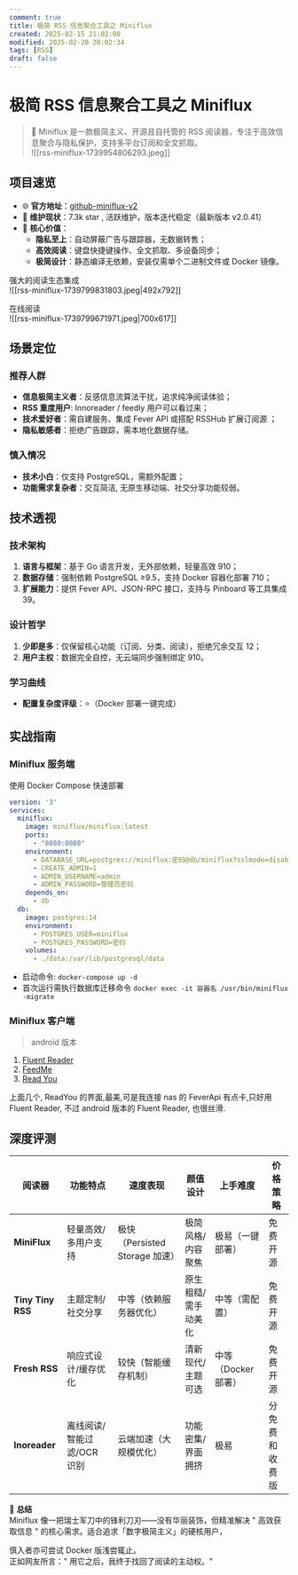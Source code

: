 ```yaml
---
comment: true
title: 极简 RSS 信息聚合工具之 Miniflux
created: 2025-02-15 21:02:00
modified: 2025-02-20 20:02:34
tags: [RSS]
draft: false
---
```


# 极简 RSS 信息聚合工具之 Miniflux
>  🔖 Miniflux 是一款极简主义、开源且自托管的 RSS 阅读器，专注于高效信息聚合与隐私保护，支持多平台订阅和全文抓取。  
![[rss-miniflux-1739954806293.jpeg]]
## 项目速览
* 🌐 **官方地址**：[github-miniflux-v2](https://github.com/miniflux/v2) 
* 👨 **维护现状**：7.3k star , 活跃维护，版本迭代稳定（最新版本 v2.0.41）
* 📌 **核心价值**：
    * **隐私至上**：自动屏蔽广告与跟踪器，无数据转售；
    * **高效阅读**：键盘快捷键操作、全文抓取、多设备同步；
    * **极简设计**：静态编译无依赖，安装仅需单个二进制文件或 Docker 镜像。  

强大的阅读生态集成  
![[rss-miniflux-1739799831803.jpeg|492x792]]

在线阅读  
![[rss-miniflux-1739799671971.jpeg|700x617]]

## 场景定位
### 推荐人群
* **信息极简主义者**：反感信息流算法干扰，追求纯净阅读体验；
* **RSS 重度用户**: Innoreader / feedly 用户可以看过来；
* **技术爱好者**：需自建服务、集成 Fever API 或搭配 RSSHub 扩展订阅源 ；
* **隐私敏感者**：拒绝广告跟踪，需本地化数据存储。
### 慎入情况
* **技术小白**：仅支持 PostgreSQL，需额外配置；
* **功能需求复杂者**：交互简洁, 无原生移动端、社交分享功能较弱。
## 技术透视
### 技术架构
1. **语言与框架**：基于 Go 语言开发，无外部依赖，轻量高效 910；
2. **数据存储**：强制依赖 PostgreSQL ≥9.5，支持 Docker 容器化部署 710；
3. **扩展能力**：提供 Fever API、JSON-RPC 接口，支持与 Pinboard 等工具集成 39。
### 设计哲学
1. **少即是多**：仅保留核心功能（订阅、分类、阅读），拒绝冗余交互 12；
2. **用户主权**：数据完全自控，无云端同步强制绑定 910。

### 学习曲线
* **配置复杂度评级**：⭐️（Docker 部署一键完成）
## 实战指南
### Miniflux 服务端
使用 Docker Compose 快速部署
```yaml
version: '3'
services:
  miniflux:
    image: miniflux/miniflux:latest
    ports:
      - "8080:8080"
    environment:
      - DATABASE_URL=postgres://miniflux:密码@db/miniflux?sslmode=disable
      - CREATE_ADMIN=1
      - ADMIN_USERNAME=admin
      - ADMIN_PASSWORD=管理员密码
    depends_on:
      - db
  db:
    image: postgres:14
    environment:
      - POSTGRES_USER=miniflux
      - POSTGRES_PASSWORD=密码
    volumes:
      - ./data:/var/lib/postgresql/data
```
 * 启动命令: `docker-compose up -d`
 * 首次运行需执行数据库迁移命令 `docker exec -it 容器名 /usr/bin/miniflux -migrate`
### Miniflux 客户端
> android 版本
1. [Fluent Reader](https://github.com/yang991178/fluent-reader-lite)
2. [FeedMe](https://github.com/seazon/FeedMe)
3. [Read You](https://github.com/Ashinch/ReadYou)  

上面几个, ReadYou 的界面,最美,可是我连接 nas 的 FeverApi 有点卡,只好用 Fluent Reader, 不过 android 版本的 Fluent Reader, 也很丝滑.

## 深度评测

| 阅读器               | 功能特点             | 速度表现                     | 颜值设计       | 上手难度          | 价格策略    |
| ----------------- | ---------------- | ------------------------ | ---------- | ------------- | ------- |
| **MiniFlux**      | 轻量高效/多用户支持       | 极快（Persisted Storage 加速） | 极简风格/内容聚焦  | 极易（一键部署）      | 免费开源    |
| **Tiny Tiny RSS** | 主题定制/社交分享        | 中等（依赖服务器优化）              | 原生粗糙/需手动美化 | 中等（需配置）       | 免费开源    |
| **Fresh RSS**     | 响应式设计/缓存优化       | 较快（智能缓存机制）               | 清新现代/主题可选  | 中等（Docker 部署） | 免费开源    |
| **Inoreader**     | 离线阅读/智能过滤/OCR 识别 | 云端加速（大规模优化）              | 功能密集/界面拥挤  | 极易            | 分免费和收费版 |

📌 **总结**  
Miniflux 像一把瑞士军刀中的锋利刀刃——没有华丽装饰，但精准解决 " 高效获取信息 " 的核心需求。适合追求「数字极简主义」的硬核用户，

慎入者亦可尝试 Docker 版浅尝辄止。  
正如网友所言：" 用它之后，我终于找回了阅读的主动权。"
